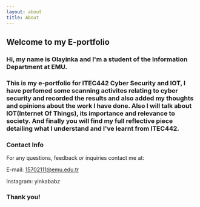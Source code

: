```yaml
---
layout: about
title: About
---
```


## Welcome to my E-portfolio

### Hi, my name is Olayinka and I'm a student of the Information Department at EMU.
### This is my e-portfolio for ITEC442 Cyber Security and IOT, I have perfomed some scanning activites relating to cyber security and recorded the results and also added my thoughts and opinions about the work I have done. Also I will talk about IOT(Internet Of Things), its importance and relevance to society. And finally you will find my full reflective piece detailing what I understand and I've learnt from ITEC442.

### Contact Info
For any questions, feedback or inquiries contact me at:

E-mail: 15702111@emu.edu.tr

Instagram: yinkababz

### Thank you!
